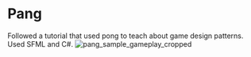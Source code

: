 # Pang
Followed a tutorial that used pong to teach about game design patterns. Used SFML and C#.
![pang_sample_gameplay_cropped](https://user-images.githubusercontent.com/28323859/149911589-3268498b-b245-4c26-aa2f-806682ad8402.gif)
